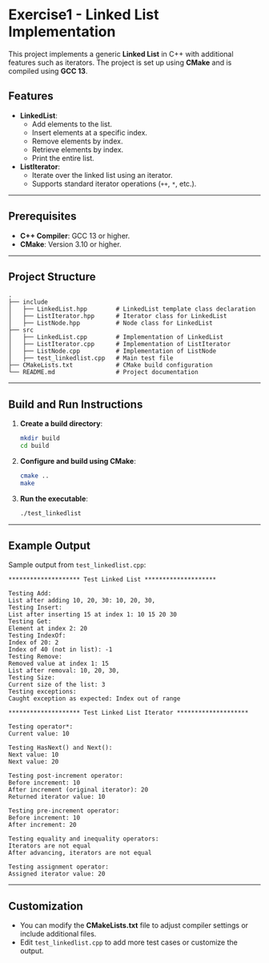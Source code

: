 # Exercise1 - Linked List Implementation

This project implements a generic **Linked List** in C++ with additional features such as iterators. The project is set up using **CMake** and is compiled using **GCC 13**.

## Features

- **LinkedList**:
  - Add elements to the list.
  - Insert elements at a specific index.
  - Remove elements by index.
  - Retrieve elements by index.
  - Print the entire list.
- **ListIterator**:
  - Iterate over the linked list using an iterator.
  - Supports standard iterator operations (`++`, `*`, etc.).

---

## Prerequisites

- **C++ Compiler**: GCC 13 or higher.
- **CMake**: Version 3.10 or higher.

---

## Project Structure

```
.
├── include
│   ├── LinkedList.hpp        # LinkedList template class declaration
│   ├── ListIterator.hpp      # Iterator class for LinkedList
│   ├── ListNode.hpp          # Node class for LinkedList
├── src
│   ├── LinkedList.cpp        # Implementation of LinkedList
│   ├── ListIterator.cpp      # Implementation of ListIterator
│   ├── ListNode.cpp          # Implementation of ListNode
│   ├── test_linkedlist.cpp   # Main test file
├── CMakeLists.txt            # CMake build configuration
└── README.md                 # Project documentation
```

---

## Build and Run Instructions

1. **Create a build directory**:

   ```bash
   mkdir build
   cd build
   ```

2. **Configure and build using CMake**:

   ```bash
   cmake ..
   make
   ```

3. **Run the executable**:

   ```bash
   ./test_linkedlist
   ```

---

## Example Output

Sample output from `test_linkedlist.cpp`:

```
******************** Test Linked List ********************

Testing Add:
List after adding 10, 20, 30: 10, 20, 30, 
Testing Insert:
List after inserting 15 at index 1: 10 15 20 30 
Testing Get:
Element at index 2: 20
Testing IndexOf:
Index of 20: 2
Index of 40 (not in list): -1
Testing Remove:
Removed value at index 1: 15
List after removal: 10, 20, 30, 
Testing Size:
Current size of the list: 3
Testing exceptions:
Caught exception as expected: Index out of range

******************** Test Linked List Iterator ********************

Testing operator*:
Current value: 10

Testing HasNext() and Next():
Next value: 10
Next value: 20

Testing post-increment operator:
Before increment: 10
After increment (original iterator): 20
Returned iterator value: 10

Testing pre-increment operator:
Before increment: 10
After increment: 20

Testing equality and inequality operators:
Iterators are not equal
After advancing, iterators are not equal

Testing assignment operator:
Assigned iterator value: 20
```

---

## Customization

- You can modify the **CMakeLists.txt** file to adjust compiler settings or include additional files.
- Edit `test_linkedlist.cpp` to add more test cases or customize the output.

